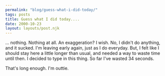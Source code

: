 ```yaml
---
permalink: "blog/guess-what-i-did-today/"
tags: posts
title: Guess what I did today....
date: 2000-10-23
layout: layouts/post.njk
---
```


... nothing. Nothing at all. An exaggeration? I wish. No, I didn't do anything, and it sucked. I'm leaving early again, just as I do everyday. But, I felt like I should stay here a little longer than usual, and needed a way to waste time until then. I decided to type in this thing. So far I've wasted 34 seconds.

That's long enough. I'm outtie.